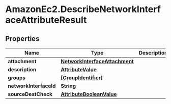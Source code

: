 # AmazonEc2.DescribeNetworkInterfaceAttributeResult

## Properties

Name | Type | Description | Notes
------------ | ------------- | ------------- | -------------
**attachment** | [**NetworkInterfaceAttachment**](NetworkInterfaceAttachment.md) |  | [optional] 
**description** | [**AttributeValue**](AttributeValue.md) |  | [optional] 
**groups** | [**[GroupIdentifier]**](GroupIdentifier.md) |  | [optional] 
**networkInterfaceId** | **String** |  | [optional] 
**sourceDestCheck** | [**AttributeBooleanValue**](AttributeBooleanValue.md) |  | [optional] 


